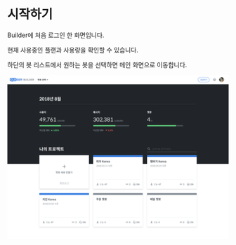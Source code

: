 # 시작하기

Builder에 처음 로그인 한 화면입니다.

현재 사용중인 플랜과 사용량을 확인할 수 있습니다.

하단의 봇 리스트에서 원하는 봇을 선택하면 메인 화면으로 이동합니다.

![](../.gitbook/assets/closer_builder_home.png)

